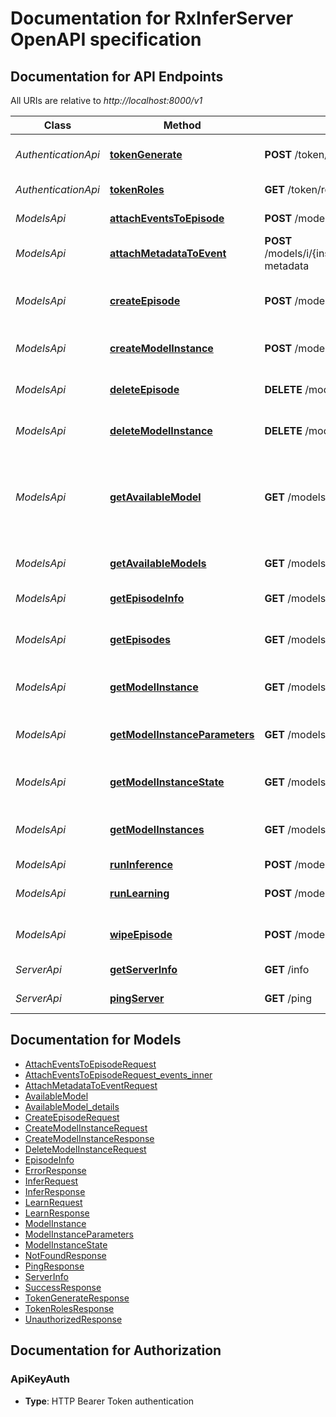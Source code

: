 # Documentation for RxInferServer OpenAPI specification

<a name="documentation-for-api-endpoints"></a>
## Documentation for API Endpoints

All URIs are relative to *http://localhost:8000/v1*

| Class | Method | HTTP request | Description |
|------------ | ------------- | ------------- | -------------|
| *AuthenticationApi* | [**tokenGenerate**](Apis/AuthenticationApi.md#tokengenerate) | **POST** /token/generate | Generate authentication token |
*AuthenticationApi* | [**tokenRoles**](Apis/AuthenticationApi.md#tokenroles) | **GET** /token/roles | Get token roles |
| *ModelsApi* | [**attachEventsToEpisode**](Apis/ModelsApi.md#attacheventstoepisode) | **POST** /models/i/{instance_id}/episodes/{episode_name}/attach-events | Attach events to an episode |
*ModelsApi* | [**attachMetadataToEvent**](Apis/ModelsApi.md#attachmetadatatoevent) | **POST** /models/i/{instance_id}/episodes/{episode_name}/events/{event_id}/attach-metadata | Attach metadata to an event |
*ModelsApi* | [**createEpisode**](Apis/ModelsApi.md#createepisode) | **POST** /models/i/{instance_id}/create-episode | Create a new episode for a model instance |
*ModelsApi* | [**createModelInstance**](Apis/ModelsApi.md#createmodelinstance) | **POST** /models/create-instance | Create a new model instance |
*ModelsApi* | [**deleteEpisode**](Apis/ModelsApi.md#deleteepisode) | **DELETE** /models/i/{instance_id}/episodes/{episode_name} | Delete an episode for a model |
*ModelsApi* | [**deleteModelInstance**](Apis/ModelsApi.md#deletemodelinstance) | **DELETE** /models/i/{instance_id} | Delete a model instance |
*ModelsApi* | [**getAvailableModel**](Apis/ModelsApi.md#getavailablemodel) | **GET** /models/available/{model_name} | Get information about a specific model available for creation |
*ModelsApi* | [**getAvailableModels**](Apis/ModelsApi.md#getavailablemodels) | **GET** /models/available | Get models available for creation |
*ModelsApi* | [**getEpisodeInfo**](Apis/ModelsApi.md#getepisodeinfo) | **GET** /models/i/{instance_id}/episodes/{episode_name} | Get episode information |
*ModelsApi* | [**getEpisodes**](Apis/ModelsApi.md#getepisodes) | **GET** /models/i/{instance_id}/episodes | Get all episodes for a model instance |
*ModelsApi* | [**getModelInstance**](Apis/ModelsApi.md#getmodelinstance) | **GET** /models/i/{instance_id} | Get model instance information |
*ModelsApi* | [**getModelInstanceParameters**](Apis/ModelsApi.md#getmodelinstanceparameters) | **GET** /models/i/{instance_id}/parameters | Get the parameters of a model instance |
*ModelsApi* | [**getModelInstanceState**](Apis/ModelsApi.md#getmodelinstancestate) | **GET** /models/i/{instance_id}/state | Get the state of a model instance |
*ModelsApi* | [**getModelInstances**](Apis/ModelsApi.md#getmodelinstances) | **GET** /models/instances | Get all created model instances |
*ModelsApi* | [**runInference**](Apis/ModelsApi.md#runinference) | **POST** /models/i/{instance_id}/infer | Run inference |
*ModelsApi* | [**runLearning**](Apis/ModelsApi.md#runlearning) | **POST** /models/i/{instance_id}/learn | Learn from previous observations |
*ModelsApi* | [**wipeEpisode**](Apis/ModelsApi.md#wipeepisode) | **POST** /models/i/{instance_id}/episodes/{episode_name}/wipe | Wipe all events from an episode |
| *ServerApi* | [**getServerInfo**](Apis/ServerApi.md#getserverinfo) | **GET** /info | Get server information |
*ServerApi* | [**pingServer**](Apis/ServerApi.md#pingserver) | **GET** /ping | Health check endpoint |


<a name="documentation-for-models"></a>
## Documentation for Models

 - [AttachEventsToEpisodeRequest](./Models/AttachEventsToEpisodeRequest.md)
 - [AttachEventsToEpisodeRequest_events_inner](./Models/AttachEventsToEpisodeRequest_events_inner.md)
 - [AttachMetadataToEventRequest](./Models/AttachMetadataToEventRequest.md)
 - [AvailableModel](./Models/AvailableModel.md)
 - [AvailableModel_details](./Models/AvailableModel_details.md)
 - [CreateEpisodeRequest](./Models/CreateEpisodeRequest.md)
 - [CreateModelInstanceRequest](./Models/CreateModelInstanceRequest.md)
 - [CreateModelInstanceResponse](./Models/CreateModelInstanceResponse.md)
 - [DeleteModelInstanceRequest](./Models/DeleteModelInstanceRequest.md)
 - [EpisodeInfo](./Models/EpisodeInfo.md)
 - [ErrorResponse](./Models/ErrorResponse.md)
 - [InferRequest](./Models/InferRequest.md)
 - [InferResponse](./Models/InferResponse.md)
 - [LearnRequest](./Models/LearnRequest.md)
 - [LearnResponse](./Models/LearnResponse.md)
 - [ModelInstance](./Models/ModelInstance.md)
 - [ModelInstanceParameters](./Models/ModelInstanceParameters.md)
 - [ModelInstanceState](./Models/ModelInstanceState.md)
 - [NotFoundResponse](./Models/NotFoundResponse.md)
 - [PingResponse](./Models/PingResponse.md)
 - [ServerInfo](./Models/ServerInfo.md)
 - [SuccessResponse](./Models/SuccessResponse.md)
 - [TokenGenerateResponse](./Models/TokenGenerateResponse.md)
 - [TokenRolesResponse](./Models/TokenRolesResponse.md)
 - [UnauthorizedResponse](./Models/UnauthorizedResponse.md)


<a name="documentation-for-authorization"></a>
## Documentation for Authorization

<a name="ApiKeyAuth"></a>
### ApiKeyAuth

- **Type**: HTTP Bearer Token authentication

